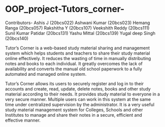 # OOP_project-Tutors_corner-

Contributors-
Ashis J                            (20bcs022)
Ashwani Kumar              (20bcs023)
Hemang Ranga              (20bcs057)
Rakshitha Y                      (20bcs107)
Veekshith Reddy            (20bcs111)
Sunil Kumar Patidar       (20bcs131)
Yashu Mittal                   (20bcs139)
Yugal deep Singh          (20bcs140)


Tutor’s Corner is a web-based study material sharing and management system which helps students and teachers to share their study material online effectively. It reduces the wasting of time in manually distributing notes and books to each individual. It greatly overcomes the lack of availability and converts the manual old school paperwork to a fully automated and managed online system. 

 Tutor’s Corner allows its users to securely register and log in to their accounts and create, read, update, delete notes, books and other study material according to their needs. It provides study material to everyone in a very secure manner. Multiple users can work in this system at the same time under centralized supervision by the administrator. It is a very useful study material management system for Colleges, Schools and other Institutes to manage and share their notes in a secure, efficient and effective manner.
